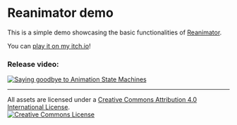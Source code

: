 # Reanimator demo
This is a simple demo showcasing the basic functionalities of 
[Reanimator](https://github.com/aarthificial/reanimation).

You can [play it on my itch.io](https://aarthificial.itch.io/reanimator-demo)!

### Release video:
[![Saying goodbye to Animation State Machines](https://img.youtube.com/vi/5aHhmRiVpZI/maxresdefault.jpg)](https://youtu.be/5aHhmRiVpZI)

---

All assets are licensed under a <a rel="license" href="http://creativecommons.org/licenses/by/4.0/">Creative Commons Attribution 4.0 International License</a>.
<br />
<a rel="license" href="http://creativecommons.org/licenses/by/4.0/">
<img alt="Creative Commons License" style="border-width:0" src="https://i.creativecommons.org/l/by/4.0/88x31.png" />
</a>
